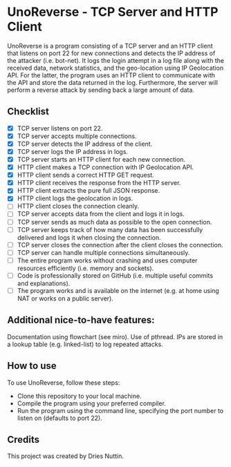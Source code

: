 # UnoReverse - TCP Server and HTTP Client
UnoReverse is a program consisting of a TCP server and an HTTP client that listens on port 22 for new connections and detects the IP address of the attacker (i.e. bot-net). It logs the login attempt in a log file along with the received data, network statistics, and the geo-location using IP Geolocation API. For the latter, the program uses an HTTP client to communicate with the API and store the data returned in the log. Furthermore, the server will perform a reverse attack by sending back a large amount of data.

## Checklist
- [x] TCP server listens on port 22.
- [x] TCP server accepts multiple connections.
- [x] TCP server detects the IP address of the client.
- [x] TCP server logs the IP address in logs.
- [x] TCP server starts an HTTP client for each new connection.
- [x] HTTP client makes a TCP connection with IP Geolocation API.
- [x] HTTP client sends a correct HTTP GET request.
- [x] HTTP client receives the response from the HTTP server.
- [x] HTTP client extracts the pure full JSON response.
- [x] HTTP client logs the geolocation in logs.
- [ ] HTTP client closes the connection cleanly.
- [ ] TCP server accepts data from the client and logs it in logs.
- [ ] TCP server sends as much data as possible to the open connection.
- [ ] TCP server keeps track of how many data has been successfully delivered and logs it when closing the connection.
- [ ] TCP server closes the connection after the client closes the connection.
- [ ] TCP server can handle multiple connections simultaneously.
- [ ] The entire program works without crashing and uses computer resources efficiently (i.e. memory and sockets).
- [ ] Code is professionally stored on GitHub (i.e. multiple useful commits and explanations).
- [ ] The program works and is available on the internet (e.g. at home using NAT or works on a public server).
 ## Additional nice-to-have features:
Documentation using flowchart (see miro).
Use of pthread.
IPs are stored in a lookup table (e.g. linked-list) to log repeated attacks.
## How to use
To use UnoReverse, follow these steps:
- Clone this repository to your local machine.
- Compile the program using your preferred compiler.
- Run the program using the command line, specifying the port number to listen on (defaults to port 22).

## Credits
This project was created by Dries Nuttin.
